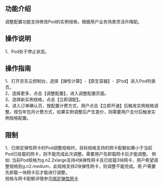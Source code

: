 ## 功能介绍  
  调整配置功能支持修改Pod的实例规格，根据用户业务场景灵活升降配。  
## 操作说明  
  1、Pod处于停止状态。  
## 操作指南  
  1、打开京东云控制台，选择【弹性计算】-【原生容器】-【Pod】进入Pod列表页。   
  2、选择更多，点击【调整配置】，进入调整配置页面。  
  3、选择新实例规格，点击【立即调配】。  
  4、进入订单确认页，按配置计费方式，用户点击【立即开通】后触发实例规格调整。按包年包月计费方式，如果实例调整后产生差价，则需要用户支付后触发实      例规格配置。
## 限制
  1、已绑定弹性网卡的Pod调整规格时，目标规格支持的网卡配额如果小于当前Pod已挂载的网卡，则不能完成此次调整。需要用户先卸载网卡后才能调整。          例如: 当前Pod规格为g.n2.2xlarge支持4快弹性网卡且已挂载3块网卡，用户希望调整规格到g.n2.medium，此规格支持2块弹性网卡，则调整不能完成。用      户需要先卸载一块网卡后才能进行调整。    
  规格与网卡配额详情参见[绑定弹性网卡](../Networking/Attach-ENI.md)
